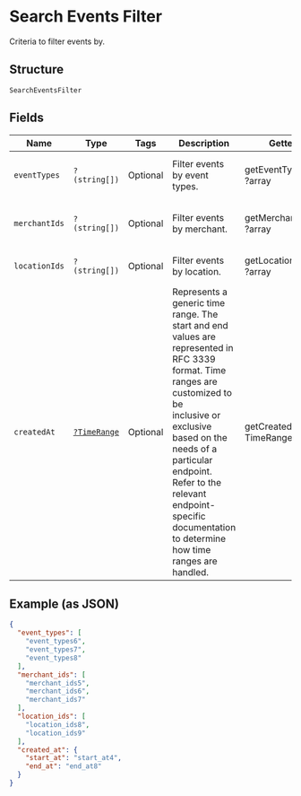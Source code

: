 
# Search Events Filter

Criteria to filter events by.

## Structure

`SearchEventsFilter`

## Fields

| Name | Type | Tags | Description | Getter | Setter |
|  --- | --- | --- | --- | --- | --- |
| `eventTypes` | `?(string[])` | Optional | Filter events by event types. | getEventTypes(): ?array | setEventTypes(?array eventTypes): void |
| `merchantIds` | `?(string[])` | Optional | Filter events by merchant. | getMerchantIds(): ?array | setMerchantIds(?array merchantIds): void |
| `locationIds` | `?(string[])` | Optional | Filter events by location. | getLocationIds(): ?array | setLocationIds(?array locationIds): void |
| `createdAt` | [`?TimeRange`](../../doc/models/time-range.md) | Optional | Represents a generic time range. The start and end values are<br>represented in RFC 3339 format. Time ranges are customized to be<br>inclusive or exclusive based on the needs of a particular endpoint.<br>Refer to the relevant endpoint-specific documentation to determine<br>how time ranges are handled. | getCreatedAt(): ?TimeRange | setCreatedAt(?TimeRange createdAt): void |

## Example (as JSON)

```json
{
  "event_types": [
    "event_types6",
    "event_types7",
    "event_types8"
  ],
  "merchant_ids": [
    "merchant_ids5",
    "merchant_ids6",
    "merchant_ids7"
  ],
  "location_ids": [
    "location_ids8",
    "location_ids9"
  ],
  "created_at": {
    "start_at": "start_at4",
    "end_at": "end_at8"
  }
}
```

